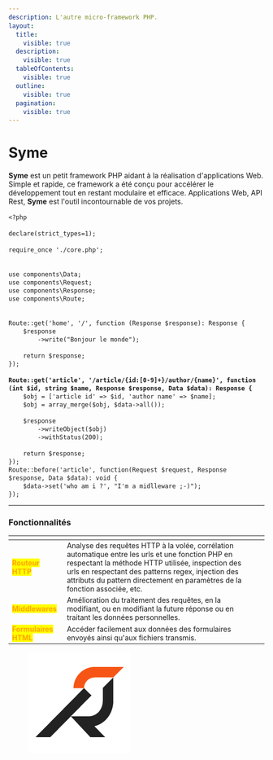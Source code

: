 ```yaml
---
description: L'autre micro-framework PHP.
layout:
  title:
    visible: true
  description:
    visible: true
  tableOfContents:
    visible: true
  outline:
    visible: true
  pagination:
    visible: true
---
```


# Syme

**Syme** est un petit framework PHP aidant à la réalisation d'applications Web. Simple et rapide, ce framework a été conçu pour accélérer le développement tout en restant modulaire et efficace. Applications Web, API Rest, **Syme** est l'outil incontournable de vos projets.

<pre class="language-php" data-line-numbers><code class="lang-php">&#x3C;?php

declare(strict_types=1);

require_once './core.php';


use components\Data;
use components\Request;
use components\Response;
use components\Route;


Route::get('home', '/', function (Response $response): Response {
    $response
        ->write("Bonjour le monde");

    return $response;
});

<strong>Route::get('article', '/article/{id:[0-9]+}/author/{name}', function (int $id, string $name, Response $response, Data $data): Response {
</strong>    $obj = ['article id' => $id, 'author name' => $name];
    $obj = array_merge($obj, $data->all());

    $response
        ->writeObject($obj)
        ->withStatus(200);

    return $response;
});
Route::before('article', function(Request $request, Response $response, Data $data): void {
    $data->set('who am i ?', "I'm a midlleware ;-)");
});
</code></pre>



***



### Fonctionnalités

<table data-view="cards"><thead><tr><th></th><th></th><th></th></tr></thead><tbody><tr><td><mark style="color:orange;"><strong>Routeur HTTP</strong></mark></td><td>Analyse des requêtes HTTP à la volée, corrélation automatique entre les urls et une fonction PHP en respectant la méthode HTTP utilisée, inspection des urls en respectant des patterns regex, injection des attributs du pattern directement en paramètres de la fonction associée, etc.</td><td></td></tr><tr><td><mark style="color:orange;"><strong>Middlewares</strong></mark></td><td>Amélioration du traitement des requêtes, en la modifiant, ou en modifiant la future réponse ou en traitant les données personnelles.</td><td></td></tr><tr><td><mark style="color:orange;"><strong>Formulaires HTML</strong></mark></td><td>Accéder facilement aux données des formulaires envoyés ainsi qu'aux fichiers transmis.</td><td></td></tr></tbody></table>

<figure><img src=".gitbook/assets/WebSimply.png" alt="WebSimply"><figcaption></figcaption></figure>

